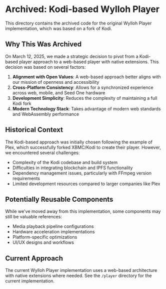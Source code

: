 # Archived: Kodi-based Wylloh Player

This directory contains the archived code for the original Wylloh Player implementation, which was based on a fork of Kodi.

## Why This Was Archived

On March 12, 2025, we made a strategic decision to pivot from a Kodi-based player approach to a web-based player with native extensions. This decision was based on several factors:

1. **Alignment with Open Values**: A web-based approach better aligns with our mission of openness and accessibility
2. **Cross-Platform Consistency**: Allows for a synchronized experience across web, mobile, and Seed One hardware
3. **Development Simplicity**: Reduces the complexity of maintaining a full Kodi fork
4. **Modern Technology Stack**: Takes advantage of modern web standards and WebAssembly performance

## Historical Context

The Kodi-based approach was initially chosen following the example of Plex, which successfully forked XBMC/Kodi to create their player. However, we encountered several challenges:

- Complexity of the Kodi codebase and build system
- Difficulties in integrating blockchain and IPFS functionality
- Dependency management issues, particularly with FFmpeg version requirements
- Limited development resources compared to larger companies like Plex

## Potentially Reusable Components

While we've moved away from this implementation, some components may still be valuable references:

- Media playback pipeline configurations
- Hardware acceleration implementations
- Platform-specific optimizations
- UI/UX designs and workflows

## Current Approach

The current Wylloh Player implementation uses a web-based architecture with native extensions where needed. See the `/player` directory for the current implementation.
